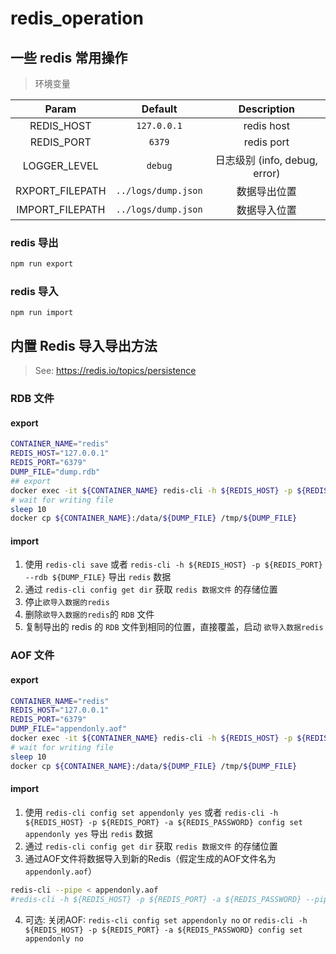 # redis_operation

## 一些 redis 常用操作  

> 环境变量   

|      Param      |       Default       |          Description          |
| :-------------: | :-----------------: | :---------------------------: |
|   REDIS_HOST    |    ` 127.0.0.1 `    |          redis host           |
|   REDIS_PORT    |       `6379`        |          redis port           |
|  LOGGER_LEVEL   |       `debug`       | 日志级别 (info, debug, error) |
| RXPORT_FILEPATH | `../logs/dump.json` |         数据导出位置          |
| IMPORT_FILEPATH | `../logs/dump.json` |         数据导入位置          |

### redis 导出
```bash
npm run export
```
### redis 导入
```
npm run import
```


## 内置 Redis 导入导出方法

> See: https://redis.io/topics/persistence  

### RDB 文件
#### export
```bash
CONTAINER_NAME="redis"
REDIS_HOST="127.0.0.1"
REDIS_PORT="6379"
DUMP_FILE="dump.rdb"
## export
docker exec -it ${CONTAINER_NAME} redis-cli -h ${REDIS_HOST} -p ${REDIS_PORT} --rdb ${DUMP_FILE}
# wait for writing file
sleep 10
docker cp ${CONTAINER_NAME}:/data/${DUMP_FILE} /tmp/${DUMP_FILE}
```

#### import
1. 使用 `redis-cli save` 或者 `redis-cli -h ${REDIS_HOST} -p ${REDIS_PORT} --rdb ${DUMP_FILE}` 导出 `redis` 数据
2. 通过 `redis-cli config get dir` 获取 `redis 数据文件` 的存储位置
3. 停止`欲导入数据的redis`
4. 删除`欲导入数据的redis`的 `RDB` 文件
5. 复制导出的 redis 的 `RDB` 文件到相同的位置，直接覆盖，启动 `欲导入数据redis`

### AOF 文件
#### export
```bash
CONTAINER_NAME="redis"
REDIS_HOST="127.0.0.1"
REDIS_PORT="6379"
DUMP_FILE="appendonly.aof"
docker exec -it ${CONTAINER_NAME} redis-cli -h ${REDIS_HOST} -p ${REDIS_PORT} config set appendonly yes
# wait for writing file
sleep 10
docker cp ${CONTAINER_NAME}:/data/${DUMP_FILE} /tmp/${DUMP_FILE}
```

#### import
1. 使用 `redis-cli config set appendonly yes` 或者 `redis-cli -h ${REDIS_HOST} -p ${REDIS_PORT} -a ${REDIS_PASSWORD} config set appendonly yes` 导出 `redis` 数据
2. 通过 `redis-cli config get dir` 获取 `redis 数据文件` 的存储位置
3. 通过AOF文件将数据导入到新的Redis（假定生成的AOF文件名为 `appendonly.aof`）
```bash
redis-cli --pipe < appendonly.aof
#redis-cli -h ${REDIS_HOST} -p ${REDIS_PORT} -a ${REDIS_PASSWORD} --pipe < appendonly.aof
```
4. 可选: 关闭AOF: `redis-cli config set appendonly no` or `redis-cli -h ${REDIS_HOST} -p ${REDIS_PORT} -a ${REDIS_PASSWORD} config set appendonly no`
